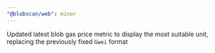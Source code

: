 ```yaml
---
"@blobscan/web": minor
---
```


Updated latest blob gas price metric to display the most suitable unit, replacing the previously  fixed `Gwei` format
